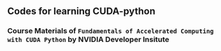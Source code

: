 ## Codes for learning CUDA-python
### Course Materials of `Fundamentals of Accelerated Computing with CUDA Python` by NVIDIA Developer Insitute
#### 
